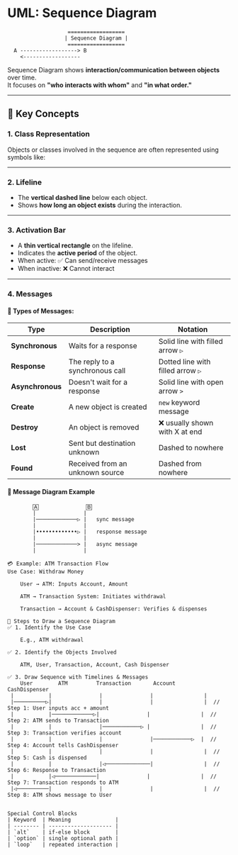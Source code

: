 # UML: Sequence Diagram

                       ==================
                      | Sequence Diagram |
                       ==================
      A ------------------> B
        <------------------

Sequence Diagram shows **interaction/communication between objects** over time.  
It focuses on **"who interacts with whom"** and **"in what order."**

---

## 📌 Key Concepts

### 1. **Class Representation**
Objects or classes involved in the sequence are often represented using symbols like:

---

### 2. **Lifeline**
- The **vertical dashed line** below each object.
- Shows **how long an object exists** during the interaction.

---

### 3. **Activation Bar**
- A **thin vertical rectangle** on the lifeline.
- Indicates the **active period** of the object.
- When active: ✅ Can send/receive messages
- When inactive: ❌ Cannot interact

---

### 4. **Messages**

#### 🧭 Types of Messages:

| Type            | Description                                | Notation                             |
|-----------------|--------------------------------------------|--------------------------------------|
| **Synchronous** | Waits for a response                       | Solid line with filled arrow `▷`     |
| **Response**    | The reply to a synchronous call            | Dotted line with filled arrow `▷`    |
| **Asynchronous**| Doesn't wait for a response                | Solid line with open arrow `>`       |
| **Create**      | A new object is created                    | `new` keyword message                |
| **Destroy**     | An object is removed                       | ❌ usually shown with X at end       |
| **Lost**        | Sent but destination unknown               | Dashed to nowhere                    |
| **Found**       | Received from an unknown source            | Dashed from nowhere                  |

#### 🔁 Message Diagram Example

```text
        🄰               🄱
        |               |
        |─────────────▷ |   sync message
        |               |
        |•••••••••••••▷ |   response message
        |               |
        |─────────────> |   async message
        |               |

💳 Example: ATM Transaction Flow
Use Case: Withdraw Money

    User → ATM: Inputs Account, Amount

    ATM → Transaction System: Initiates withdrawal

    Transaction → Account & CashDispenser: Verifies & dispenses

🧩 Steps to Draw a Sequence Diagram
✅ 1. Identify the Use Case

    E.g., ATM withdrawal

✅ 2. Identify the Objects Involved

    ATM, User, Transaction, Account, Cash Dispenser

✅ 3. Draw Sequence with Timelines & Messages
    User        ATM         Transaction       Account       CashDispenser
 |           |               |               |                |
 |──────────▷|               |               |                |  // Step 1: User inputs acc + amount
 |           |─────────────▷|               |                |  // Step 2: ATM sends to Transaction
 |           |               |────────────▷ |                |  // Step 3: Transaction verifies account
 |           |               |               |────────────▷  |  // Step 4: Account tells CashDispenser
 |           |               |               |                |  // Step 5: Cash is dispensed
 |           |               |◁──────────────|                |  // Step 6: Response to Transaction
 |           |◁─────────────|               |                |  // Step 7: Transaction responds to ATM
 |◁──────────|               |               |                |  // Step 8: ATM shows message to User


Special Control Blocks
| Keyword  | Meaning              |
| -------- | -------------------- |
| `alt`    | if-else block        |
| `option` | single optional path |
| `loop`   | repeated interaction |
